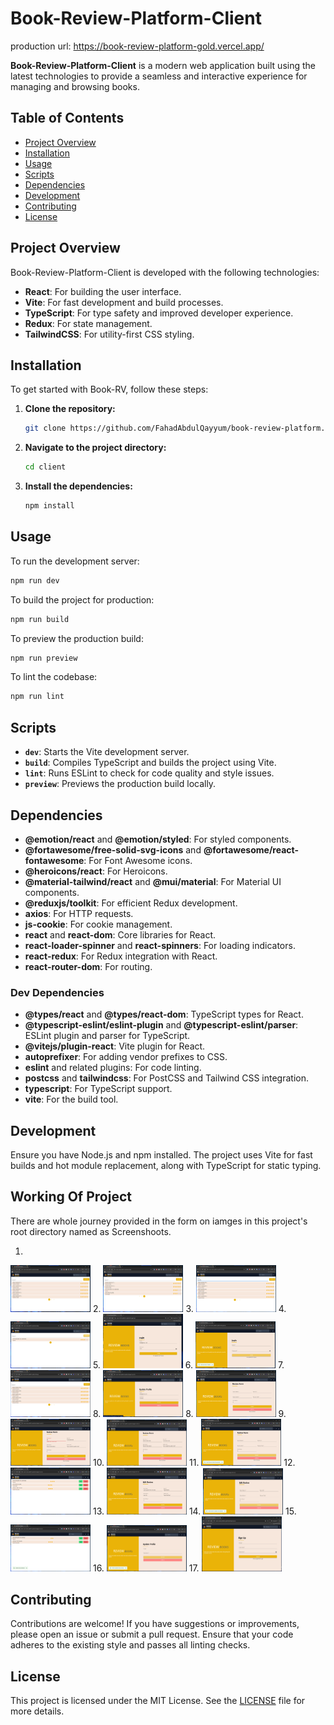 # Book-Review-Platform-Client

production url: https://book-review-platform-gold.vercel.app/

**Book-Review-Platform-Client** is a modern web application built using the latest technologies to provide a seamless and interactive experience for managing and browsing books.

## Table of Contents

- [Project Overview](#project-overview)
- [Installation](#installation)
- [Usage](#usage)
- [Scripts](#scripts)
- [Dependencies](#dependencies)
- [Development](#development)
- [Contributing](#contributing)
- [License](#license)

## Project Overview

Book-Review-Platform-Client is developed with the following technologies:

- **React**: For building the user interface.
- **Vite**: For fast development and build processes.
- **TypeScript**: For type safety and improved developer experience.
- **Redux**: For state management.
- **TailwindCSS**: For utility-first CSS styling.

## Installation

To get started with Book-RV, follow these steps:

1. **Clone the repository:**

    ```bash
    git clone https://github.com/FahadAbdulQayyum/book-review-platform.git
    ```

2. **Navigate to the project directory:**

    ```bash
    cd client
    ```

3. **Install the dependencies:**

    ```bash
    npm install
    ```

## Usage

To run the development server:

```bash
npm run dev
```

To build the project for production:

```bash
npm run build
```

To preview the production build:

```bash
npm run preview
```

To lint the codebase:

```bash
npm run lint
```

## Scripts

- **`dev`**: Starts the Vite development server.
- **`build`**: Compiles TypeScript and builds the project using Vite.
- **`lint`**: Runs ESLint to check for code quality and style issues.
- **`preview`**: Previews the production build locally.

## Dependencies

- **@emotion/react** and **@emotion/styled**: For styled components.
- **@fortawesome/free-solid-svg-icons** and **@fortawesome/react-fontawesome**: For Font Awesome icons.
- **@heroicons/react**: For Heroicons.
- **@material-tailwind/react** and **@mui/material**: For Material UI components.
- **@reduxjs/toolkit**: For efficient Redux development.
- **axios**: For HTTP requests.
- **js-cookie**: For cookie management.
- **react** and **react-dom**: Core libraries for React.
- **react-loader-spinner** and **react-spinners**: For loading indicators.
- **react-redux**: For Redux integration with React.
- **react-router-dom**: For routing.

### Dev Dependencies

- **@types/react** and **@types/react-dom**: TypeScript types for React.
- **@typescript-eslint/eslint-plugin** and **@typescript-eslint/parser**: ESLint plugin and parser for TypeScript.
- **@vitejs/plugin-react**: Vite plugin for React.
- **autoprefixer**: For adding vendor prefixes to CSS.
- **eslint** and related plugins: For code linting.
- **postcss** and **tailwindcss**: For PostCSS and Tailwind CSS integration.
- **typescript**: For TypeScript support.
- **vite**: For the build tool.

## Development

Ensure you have Node.js and npm installed. The project uses Vite for fast builds and hot module replacement, along with TypeScript for static typing.

## Working Of Project

There are whole journey provided in the form on iamges in this project's root directory named as Screenshoots.

1. 
<img src="./Screenshoots/Screenshot 2024-07-30 012352.png" width="128"/>
2.
<img src="./Screenshoots/Screenshot 2024-07-30 012421.png" width="128"/>
3.
<img src="./Screenshoots/Screenshot 2024-07-30 012505.png" width="128"/>
4.
<img src="./Screenshoots/Screenshot 2024-07-30 012524.png" width="128"/>
5.
<img src="./Screenshoots/Screenshot 2024-07-30 012825.png" width="128"/>
6.
<img src="./Screenshoots/Screenshot 2024-07-30 012958.png" width="128"/>
7.
<img src="./Screenshoots/Screenshot 2024-07-30 013028.png" width="128"/>
8.
<img src="./Screenshoots/Screenshot 2024-07-30 013053.png" width="128"/>
8.
<img src="./Screenshoots/Screenshot 2024-07-30 013115.png" width="128"/>
9.
<img src="./Screenshoots/Screenshot 2024-07-30 013240.png" width="128"/>
10.
<img src="./Screenshoots/Screenshot 2024-07-30 013259.png" width="128"/>
11.
<img src="./Screenshoots/Screenshot 2024-07-30 013319.png" width="128"/>
12.
<img src="./Screenshoots/Screenshot 2024-07-30 013343.png" width="128"/>
13.
<img src="./Screenshoots/Screenshot 2024-07-30 013401.png" width="128"/>
14.
<img src="./Screenshoots/Screenshot 2024-07-30 013449.png" width="128"/>
15.
<img src="./Screenshoots/Screenshot 2024-07-30 013717.png" width="128"/>
16.
<img src="./Screenshoots/Screenshot 2024-07-30 013808.png" width="128"/>
17.
<img src="./Screenshoots/Screenshot 2024-07-30 014450.png" width="128"/>

## Contributing

Contributions are welcome! If you have suggestions or improvements, please open an issue or submit a pull request. Ensure that your code adheres to the existing style and passes all linting checks.

## License

This project is licensed under the MIT License. See the [LICENSE](LICENSE) file for more details.

